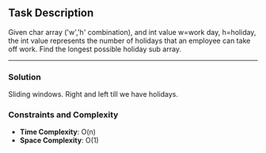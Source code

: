 ## Task Description
Given char array ('w','h' combination), and int value w=work day, h=holiday, the int value represents the number of holidays that an employee can take off work. Find the longest possible holiday sub array.

---

### Solution
Sliding windows. Right and left till we have holidays.

### Constraints and Complexity
- **Time Complexity**: O(n)
- **Space Complexity**: O(1)